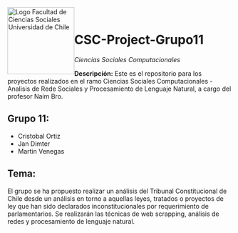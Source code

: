 
<img src="https://redlacc.files.wordpress.com/2016/04/logotipo-facso-ciencias-sociales-u-de-chile.png"
     alt="Logo Facultad de Ciencias Sociales Universidad de Chile"
     style="float: left; width: 150px"/>
     <br>

# CSC-Project-Grupo11 <br>
*Ciencias Sociales Computacionales*

**Descripción:** Este es el repositorio para los proyectos realizados en el ramo Ciencias Sociales Computacionales - Analisis de Rede Sociales y Procesamiento de Lenguaje Natural, a cargo del profesor Naim Bro.

## Grupo 11:

- Cristobal Ortiz
- Jan Dimter
- Martin Venegas

## Tema:
El grupo se ha propuesto realizar un análisis del Tribunal Constitucional de Chile desde un análisis en torno a aquellas leyes, tratados o proyectos de ley que han sido declarados inconstitucionales por requerimiento de parlamentarios. Se realizarán las técnicas de web scrapping, análisis de redes y procesamiento de lenguaje natural.
